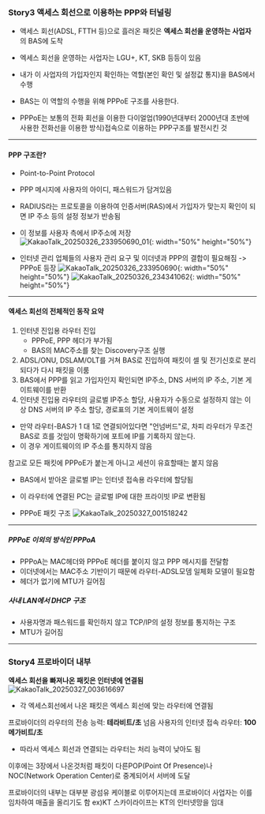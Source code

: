 ### Story3 액세스 회선으로 이용하는 PPP와 터널링

- 액세스 회선(ADSL, FTTH 등)으로 흘러온 패킷은 **엑세스 회선을 운영하는 사업자**의 BAS에 도착
- 엑세스 회선을 운영하는 사업자는 LGU+, KT, SKB 등등이 있음
- 내가 이 사업자의 가입자인지 확인하는 역할(본인 확인 및 설정값 통지)을 BAS에서 수행

- BAS는 이 역할의 수행을 위해 PPPoE 구조를 사용한다.
- PPPoE는 보통의 전화 회선을 이용한 다이얼업(1990년대부터 2000년대 초반에 사용한 전화선을 이용한 방식)접속으로 이용하는 PPP구조를 발전시킨 것
---
#### PPP 구조란?
- Point-to-Point Protocol
- PPP 메시지에 사용자의 아이디, 패스워드가 담겨있음
- RADIUS라는 프로토콜을 이용하여 인증서버(RAS)에서 가입자가 맞는지 확인이 되면 IP 주소 등의 설정 정보가 반송됨
- 이 정보를 사용자 측에서 IP주소에 저장
![KakaoTalk_20250326_233950690_01](https://github.com/user-attachments/assets/82e406a5-ea09-46f1-ad30-7fedc3e667a7){: width="50%" height="50%"}

- 인터넷 관리 업체들의 사용자 관리 요구 및 이더넷과 PPP의 결합이 필요해짐 -> PPPoE 등장
![KakaoTalk_20250326_233950690](https://github.com/user-attachments/assets/a06bd3ef-d242-45b8-b23e-87709f11d889){: width="50%" height="50%"}
![KakaoTalk_20250326_234341062](https://github.com/user-attachments/assets/cb8fae74-3199-4593-a310-b1a58f7919f1){: width="50%" height="50%"}
---
#### 엑세스 회선의 전체적인 동작 요약
1. 인터넷 진입용 라우터 진입
   - PPPoE, PPP 헤더가 부가됨
   - BAS의 MAC주소를 찾는 Discovery구조 실행
2. ADSL/ONU, DSLAM/OLT를 거쳐 BAS로 진입하여 패킷이 셀 및 전기신호로 분리되다가 다시 패킷을 이룸
3. BAS에서 PPP를 읽고 가입자인지 확인되면 IP주소, DNS 서버의 IP 주소, 기본 게이트웨이를 반환
4. 인터넷 진입용 라우터의 글로벌 IP주소 할당, 사용자가 수동으로 설정하지 않는 이상 DNS 서버의 IP 주소 할당, 경로표의 기본 게이트웨이 설정
  - 만약 라우터-BAS가 1 대 1로 연결되어있다면 "언넘버드"로, 차피 라우터가 무조건 BAS로 흐를 것임이 명확하기에 포트에 IP를 기록하지 않는다.
  - 이 경우 게이트웨이의 IP 주소를 통지하지 않음

참고로 모든 패킷에 PPPoE가 붙는게 아니고 세션이 유효할때는 붙지 않음

- BAS에서 받아온 글로벌 IP는 인터넷 접속용 라우터에 할당됨
- 이 라우터에 연결된 PC는 글로벌 IP에 대한 프라이빗 IP로 변환됨

- PPPoE 패킷 구조
![KakaoTalk_20250327_001518242](https://github.com/user-attachments/assets/9b1373af-1d34-4a34-bf0d-719f9e8300fe)
---
##### PPPoE 이외의 방식인 PPPoA
- PPPoA는 MAC헤더와 PPPoE 헤더를 붙이지 않고 PPP 메시지를 전달함
- 이더넷에서는 MAC주소 기반이기 때문에 라우터-ADSL모뎀 일체화 모델이 필요함
- 헤더가 없기에 MTU가 길어짐

##### 사내 LAN에서 DHCP 구조
- 사용자명과 패스워드를 확인하지 않고 TCP/IP의 설정 정보를 통지하는 구조
- MTU가 길어짐
---
### Story4 프로바이더 내부

**엑세스 회선을 빠져나온 패킷은 인터넷에 연결됨**
![KakaoTalk_20250327_003616697](https://github.com/user-attachments/assets/8289f67e-0cef-4668-ad62-d373b1e5c2bf)
- 각 엑세스회선에서 나온 패킷은 엑세스 회선에 맞는 라우터에 연결됨

프로바이더의 라우터의 전송 능력: **테라비트/초** 넘음
사용자의 인터넷 접속 라우터: **100메가비트/초**
- 따라서 엑세스 회선과 연결되는 라우터는 처리 능력이 낮아도 됨

이후에는 3장에서 나온것처럼 패킷이 다른POP(Point Of Presence)나 NOC(Network Operation Center)로 중계되어서 서버에 도달

프로바이더의 내부는 대부분 광섬유 케이블로 이루어지는데 프로바이더 사업자는 이를 임차하여 매출을 올리기도 함
ex)KT 스카이라이프는 KT의 인터넷망을 임대

